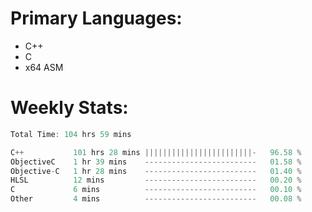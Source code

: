 # Primary Languages:
- C++
- C
- x64 ASM

# Weekly Stats:
<!--START_SECTION:waka-->

```C++
Total Time: 104 hrs 59 mins

C++           101 hrs 28 mins ||||||||||||||||||||||||-   96.58 %
ObjectiveC    1 hr 39 mins    -------------------------   01.58 %
Objective-C   1 hr 28 mins    -------------------------   01.40 %
HLSL          12 mins         -------------------------   00.20 %
C             6 mins          -------------------------   00.10 %
Other         4 mins          -------------------------   00.08 %
```

<!--END_SECTION:waka-->


